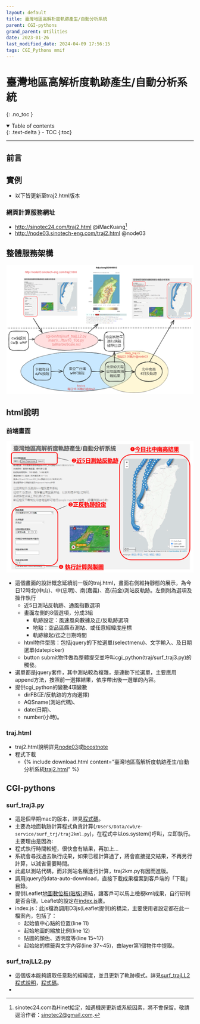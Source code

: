 ```yaml
---
layout: default
title: 臺灣地區高解析度軌跡產生/自動分析系統
parent: CGI-pythons
grand_parent: Utilities
date: 2023-01-26
last_modified_date: 2024-04-09 17:56:15
tags: CGI_Pythons mmif
---
```


# 臺灣地區高解析度軌跡產生/自動分析系統

{: .no_toc }

<details open markdown="block">
  <summary>
    Table of contents
  </summary>
  {: .text-delta }
- TOC
{:toc}
</details>

---

## 前言


## 實例

- 以下皆更新至traj2.html版本

### 網頁計算服務網址

- http://sinotec24.com/traj2.html @iMacKuang[^9]
- http://node03.sinotech-eng.com/traj2.html @node03

## 整體服務架構

![](traj/2024-04-10-14-11-58.png)

## html說明

### 前端畫面

![](traj/2024-04-10-11-19-22.png)

- 這個畫面的設計概念延續前一版的traj.html，畫面右側維持靜態的展示，為今日12時北(中山)、中(忠明)、南(嘉義)、高(前金)測站反軌跡。左側則為選項及操作執行
  - 近5日測站反軌跡、通風指數選項
  - 畫面左側的8個選項，分成3組
    - 軌跡設定：風速風向數據及正/反軌跡選項
    - 地點：空品區縣市測站、或任意經緯度座標
    - 軌跡線起/迄之日期時間
  - html物件型態：包括jquery的下拉選單(selectmenu)、文字輸入、及日期選單(datepicker)
  - button submit物件做為整體提交並呼叫cgi_python(traj/surf_traj3.py)的觸發。
- 選單都是jquery套件，其中測站較為複雜，是連動下拉選單，主要應用append方法，按照前一選擇結果，依序帶出後一選單的內容。
- 提供cgi_python的變數4項變數
  - dirFB(正/反軌跡的方向選擇)
  - AQSname(測站代碼)、
  - date(日期)、
  - number(小時)。

### traj.html

- traj2.html說明詳見[node03](https://node03.sinotech-eng.com/traj2.html_程式說明.html)或[boostnote](https://boostnote.io/shared/05cd78db-c218-49dc-8864-46c8e77fd2c6)
- 程式下載
  - {% include download.html content="臺灣地區高解析度軌跡產生/自動分析系統[traj2.html](./traj/traj2.html)" %}

## CGI-pythons

### surf_traj3.py

- 這是個早期mac的版本，詳見[程式碼](./traj/surf_traj3.py)。
- 主要為地面軌跡計算程式負責計算(`/Users/Data/cwb/e-service/surf_trj/traj2kml.py`)，在程式中以os.system()呼叫，立即執行。主要理由是因為:
- 程式執行時間較短，很快會有結果，再加上...
- 系統會尋找過去執行成果，如果已經計算過了，將會直接提交結果，不再另行計算，以減省需要時間。
- 此處以測站代碼，而非測站名稱進行計算，traj2km.py有因而進版。
- 調用jquery的data-auto-download，直接下載成果檔案到客戶端的「下載」目錄。
- 提供Leaflet[地圖數位板(貼版)](../GIS/digitizer.md)連結，讓客戶可以馬上檢視kml成果，自行研判是否合理。Leaflet的設定在[index.js](./traj/index.js)裏。
- index.js：此js檔為調用D3js(Leaflet提供)的橋梁，主要使用者設定都在此一檔案內，包括了：
  - 起始值中心點的位置(line 11)
  - 起始地圖的縮放比例(line 12)
  - 貼圖的顏色、透明度等(line 15~17)
  - 起始站的標籤與文字內容(line 37~45)，由layer第1個物件中提取。

### surf_trajLL2.py

- 這個版本能夠讀取任意點的經緯度，並且更新了軌跡模式。詳見[surf_trajLL2程式說明](./surf_trajLL2.md)，[程式碼](traj/surf_trajLL2Mac.py)。
- 

[^9]: sinotec24.com為Hinet給定，如遇機房更新或系統因素，將不會保留。敬請逕洽作者：sinotec2@gmail.com.
